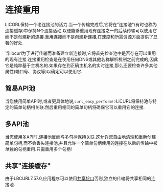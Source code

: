 
# 连接重用

LICORL保持一个老连接池的活力.当一个传输完成后,它将在"连接池"(有时也称为连接缓存)中保持N个连接活动,以便能够重用现有连接之一的后续传输可以使用它而不是创建新的连接.重用连接而不是创建新连接,在速度和所需资源方面提供了显著的好处.

当libcurl为了进行传输而准备建立新连接时,它将首先检查池中是否存在可以重用的现有连接.连接重用检查是在使用任何DNS或其他名称解析机制之前完成的,因此它是纯粹基于主机名的.如果存在到正确主机名的实时连接,那么还要检查许多其他属性(端口号、协议等)以确定可以使用它.

## 简易API池

当您使用简单API时,或者更具体地说,`curl_easy_perform()`LiCURL将保持池与特定的简单句柄相关联.然后重用相同的简单句柄将确保它可以重用它的连接.

## 多API池

当您使用多API时,连接池反而与多句柄保持关联.这允许您自由地清理和重新创建简单句柄,而不会丢失连接池,并且允许一个简单句柄使用的连接在以后的传输中被单独的句柄重用.只需重用多个句柄!

## 共享"连接缓存"

由于LBCURL7.57.0,应用程序可以使用[共享接口](libcurl-sharing.md)否则,独立的传输将共享相同的连接池.
